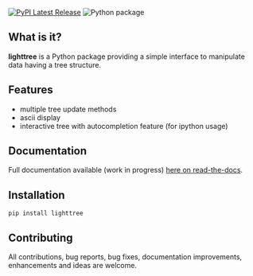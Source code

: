 [![PyPI Latest Release](https://img.shields.io/pypi/v/lighttree.svg)](https://pypi.org/project/lighttree/)
![Python package](https://github.com/leonardbinet/lighttree/workflows/Python%20package/badge.svg)


## What is it?

**lighttree** is a Python package providing a simple interface to manipulate data having a tree structure.


## Features

- multiple tree update methods
- ascii display
- interactive tree with autocompletion feature (for ipython usage)

## Documentation

Full documentation available (work in progress) [here on read-the-docs](https://lighttree.readthedocs.io/en/latest/).


## Installation
```
pip install lighttree
```

## Contributing

All contributions, bug reports, bug fixes, documentation improvements, enhancements and ideas are welcome.
